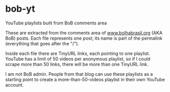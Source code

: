 # bob-yt
YouTube playlists built from BoB comments area

These are extracted from the comments area of www.bolhabrasil.org (AKA BoB)
posts. Each file represents one post; its name is part of the permalink
(everything that goes after the "/").

Inside each file there are TinyURL links, each pointing to one playlist.
YouTube has a limit of 50 videos per anonymous playlist, so if I could scrape
more than 50 links, there will be more than one TinyURL link.

I am not BoB admin. People from that blog can use these playlists as a
starting point to create a more-than-50-videos playlist in their own YouTube
account.
